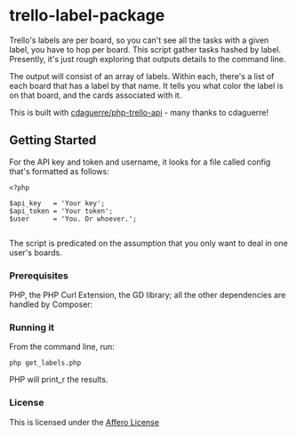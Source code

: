 # trello-label-package

Trello's labels are per board, so you can't see all the tasks with a given label, you have to hop per board. This script gather tasks hashed by label. Presently, it's just rough exploring that outputs details to the command line.

The output will consist of an array of labels. Within each, there's a list of each board that has a label by that name. It tells you what color the label is on that board, and the cards associated with it.

This is built with [cdaguerre/php-trello-api](https://github.com/cdaguerre/php-trello-api) - many thanks to cdaguerre!

## Getting Started

For the API key and token and username, it looks for a file called config that's formatted as follows:

```
<?php

$api_key   = 'Your key';
$api_token = 'Your token';
$user      = 'You. Or whoever.';


```

The script is predicated on the assumption that you only want to deal in one user's boards.


### Prerequisites

PHP, the PHP Curl Extension, the GD library; all the other dependencies are handled by Composer:

### Running it

From the command line, run:

```php get_labels.php```

PHP will print_r the results.


### License

This is licensed under the [Affero License](https://www.gnu.org/licenses/agpl-3.0.en.html)
